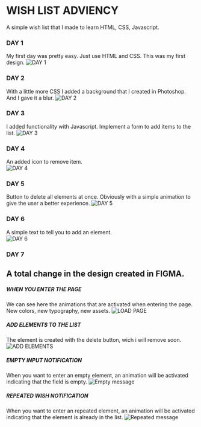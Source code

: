 # WISH LIST ADVIENCY

A simple wish list that I made to learn HTML, CSS, Javascript.

### DAY 1
My first day was pretty easy. Just use HTML and CSS. This was my first design.
![DAY 1](https://github.com/StivenShiquito/Wish-List-Adviency/blob/e615cccd3df1bb5bc5ef9e140acc1226354c1240/Dia%201/DAY%201.gif)

### DAY 2
With a little more CSS I added a background that I created in Photoshop. And I gave it a blur.
![DAY 2](https://github.com/StivenShiquito/Wish-List-Adviency/blob/c68fd799c940ab25820bbce18f7ac0d1c081ba8b/Dia%202/gifs/GIFt%20version%202%20finally.gif)

### DAY 3
I added functionality with Javascript. Implement a form to add items to the list.
![DAY 3](https://github.com/StivenShiquito/Wish-List-Adviency/blob/c68fd799c940ab25820bbce18f7ac0d1c081ba8b/Dia%203/gifs/GIFt%20version%203%20-4.gif)

### DAY 4
An added icon to remove item.                                                 
![DAY 4](https://github.com/StivenShiquito/Wish-List-Adviency/blob/c68fd799c940ab25820bbce18f7ac0d1c081ba8b/Dia%204/gif/GIFt%20version%204.gif)

### DAY 5
Button to delete all elements at once. Obviously with a simple animation to give the user a better experience.
![DAY 5](https://github.com/StivenShiquito/Wish-List-Adviency/blob/c68fd799c940ab25820bbce18f7ac0d1c081ba8b/Dia%205/gif/GIFt%20version%205.gif)

### DAY 6
A simple text to tell you to add an element.                                  
![DAY 6](https://github.com/StivenShiquito/Wish-List-Adviency/blob/c68fd799c940ab25820bbce18f7ac0d1c081ba8b/Dia%206/gif/GIFt%20version%206.gif)

### DAY 7

A total change in the design created in FIGMA.
----
##### WHEN YOU ENTER THE PAGE
We can see here the animations that are activated when entering the page. New colors, new typography, new assets.
![LOAD PAGE](https://github.com/StivenShiquito/Wish-List-Adviency/blob/463857d3d9fc8a53a6a7e2483fa4332dd14113f0/Dia%207/gifs/Load%20Page.gif)

##### ADD ELEMENTS TO THE LIST
The element is created with the delete button, wich i will remove soon.
![ADD ELEMENTS](https://github.com/StivenShiquito/Wish-List-Adviency/blob/c74ec89ebc14408905b1a8c3cd9f4a7399723c76/Dia%207/gifs/Add%20elements.gif)

##### EMPTY INPUT NOTIFICATION
When you want to enter an empty element, an animation will be activated indicating that the field is empty.
![Empty message](https://github.com/StivenShiquito/Wish-List-Adviency/blob/c74ec89ebc14408905b1a8c3cd9f4a7399723c76/Dia%207/gifs/Empty%20message.gif)

##### REPEATED WISH NOTIFICATION
When you want to enter an repeated element, an animation will be activated indicating that the element is already in the list.
![Repeated message](https://github.com/StivenShiquito/Wish-List-Adviency/blob/c74ec89ebc14408905b1a8c3cd9f4a7399723c76/Dia%207/gifs/Repeated%20wish.gif)

